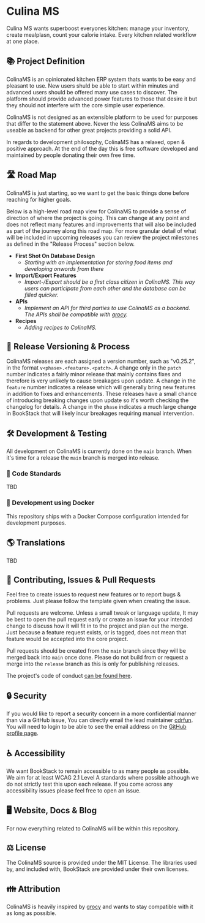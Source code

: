 # Culina MS

Culina MS wants superboost everyones kitchen: manage your inventory, create mealplasn, count your calorie intake. Every kitchen related workflow at one place.

## 📚 Project Definition

ColinaMS is an opinionated kitchen ERP system thats wants to be easy and pleasant to use. New users shuld be able to start within minutes and advanced users should be offered many use cases to discover. The platform should provide advanced power features to those that desire it but they should not interfere with the core simple user experience.

ColinaMS is not designed as an extensible platform to be used for purposes that differ to the statement above. Never the less ColinaMS aims to be useable as backend for other great projects providing a solid API.

In regards to development philosophy, ColinaMS has a relaxed, open & positive approach. At the end of the day this is free software developed and maintained by people donating their own free time.

## 🛣️ Road Map

ColinaMS is just starting, so we want to get the basic things done before reaching for higher goals.

Below is a high-level road map view for ColinaMS to provide a sense of direction of where the project is going. This can change at any point and does not reflect many features and improvements that will also be included as part of the journey along this road map. For more granular detail of what will be included in upcoming releases you can review the project milestones as defined in the "Release Process" section below.

- **First Shot On Database Design**
  - *Starting with an implementation for storing food items and developing onwords from there*
- **Import/Export Features**
  - *Import-/Export should be a first class citizen in ColinaMS. This way users can participate from each other and the database can be filled quicker.*
- **APIs**
  - *Implement an API for third parties to use ColinaMS as a backend. The APIs shall be compatible with [grocy](https://grocy.info/).*
- **Recipes**
  - *Adding recipes to ColinaMS.*

## 🚀 Release Versioning & Process

ColinaMS releases are each assigned a version number, such as "v0.25.2", in the format `v<phase>.<feature>.<patch>`. A change only in the `patch` number indicates a fairly minor release that mainly contains fixes and therefore is very unlikely to cause breakages upon update. A change in the `feature` number indicates a release which will generally bring new features in addition to fixes and enhancements. These releases have a small chance of introducing breaking changes upon update so it's worth checking the changelog for details. A change in the `phase` indicates a much large change in BookStack that will likely incur breakages requiring manual intervention.

## 🛠️ Development & Testing

All development on ColinaMS is currently done on the `main` branch. When it's time for a release the `main` branch is merged into release.

### 📜 Code Standards

TBD

### 🐋 Development using Docker

This repository ships with a Docker Compose configuration intended for development purposes.

## 🌎 Translations

TBD

## 🎁 Contributing, Issues & Pull Requests

Feel free to create issues to request new features or to report bugs & problems. Just please follow the template given when creating the issue.

Pull requests are welcome. Unless a small tweak or language update, It may be best to open the pull request early or create an issue for your intended change to discuss how it will fit in to the project and plan out the merge. Just because a feature request exists, or is tagged, does not mean that feature would be accepted into the core project.

Pull requests should be created from the `main` branch since they will be merged back into `main` once done. Please do not build from or request a merge into the `release` branch as this is only for publishing releases.

The project's code of conduct [can be found here](https://github.com/BookStackApp/BookStack/blob/master/.github/CODE_OF_CONDUCT.md).

## 🔒 Security

If you would like to report a security concern in a more confidential manner than via a GitHub issue, You can directly email the lead maintainer [cdrfun](https://github.com/cdrfun). You will need to login to be able to see the email address on the [GitHub profile page](https://github.com/cdrfun).

## ♿ Accessibility

We want BookStack to remain accessible to as many people as possible. We aim for at least WCAG 2.1 Level A standards where possible although we do not strictly test this upon each release. If you come across any accessibility issues please feel free to open an issue.

## 🖥️ Website, Docs & Blog

For now everything related to ColinaMS will be within this repository.

## ⚖️ License

The ColinaMS source is provided under the MIT License. The libraries used by, and included with, BookStack are provided under their own licenses.

## 👪 Attribution

ColinaMS is heavily inspired by [grocy](https://grocy.info/) and wants to stay compatible with it as long as possible.
